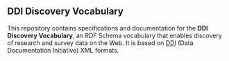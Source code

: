 ## DDI Discovery Vocabulary

This repository contains specifications and documentation for the **DDI Discovery Vocabulary**, an RDF Schema vocabulary that enables discovery of research and survey data on the Web. It is based on [DDI](http://www.ddialliance.org/) (Data Documentation Initiative) XML formats.
